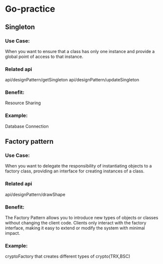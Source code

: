 # Go-practice
## Singleton
### Use Case: 
When you want to ensure that a class has only one instance and
provide a global point of access to that instance.
### Related api
api/designPattern/getSingleton
api/designPattern/updateSingleton
### Benefit: 
Resource Sharing
### Example: 
Database Connection

## Factory pattern
### Use Case: 
When you want to delegate the responsibility of instantiating objects to a factory class,
providing an interface for creating instances of a class.
### Related api
api/designPattern/drawShape
### Benefit: 
The Factory Pattern allows you to introduce new types of objects or classes without changing
the client code. Clients only interact with the factory interface,
making it easy to extend or modify the system with minimal impact.
### Example: 
cryptoFactory that creates different types of crypto(TRX,BSC)

